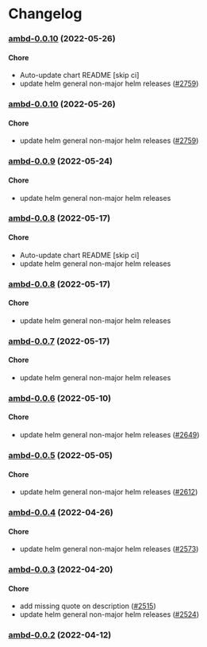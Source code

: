 # Changelog<br>


<a name="ambd-0.0.10"></a>
### [ambd-0.0.10](https://github.com/truecharts/apps/compare/ambd-0.0.9...ambd-0.0.10) (2022-05-26)

#### Chore

* Auto-update chart README [skip ci]
* update helm general non-major helm releases ([#2759](https://github.com/truecharts/apps/issues/2759))



<a name="ambd-0.0.10"></a>
### [ambd-0.0.10](https://github.com/truecharts/apps/compare/ambd-0.0.9...ambd-0.0.10) (2022-05-26)

#### Chore

* update helm general non-major helm releases ([#2759](https://github.com/truecharts/apps/issues/2759))



<a name="ambd-0.0.9"></a>
### [ambd-0.0.9](https://github.com/truecharts/apps/compare/ambd-0.0.8...ambd-0.0.9) (2022-05-24)

#### Chore

* update helm general non-major helm releases



<a name="ambd-0.0.8"></a>
### [ambd-0.0.8](https://github.com/truecharts/apps/compare/ambd-0.0.7...ambd-0.0.8) (2022-05-17)

#### Chore

* Auto-update chart README [skip ci]
* update helm general non-major helm releases



<a name="ambd-0.0.8"></a>
### [ambd-0.0.8](https://github.com/truecharts/apps/compare/ambd-0.0.7...ambd-0.0.8) (2022-05-17)

#### Chore

* update helm general non-major helm releases



<a name="ambd-0.0.7"></a>
### [ambd-0.0.7](https://github.com/truecharts/apps/compare/ambd-0.0.6...ambd-0.0.7) (2022-05-17)

#### Chore

* update helm general non-major helm releases



<a name="ambd-0.0.6"></a>
### [ambd-0.0.6](https://github.com/truecharts/apps/compare/ambd-0.0.5...ambd-0.0.6) (2022-05-10)

#### Chore

* update helm general non-major helm releases ([#2649](https://github.com/truecharts/apps/issues/2649))



<a name="ambd-0.0.5"></a>
### [ambd-0.0.5](https://github.com/truecharts/apps/compare/ambd-0.0.4...ambd-0.0.5) (2022-05-05)

#### Chore

* update helm general non-major helm releases ([#2612](https://github.com/truecharts/apps/issues/2612))



<a name="ambd-0.0.4"></a>
### [ambd-0.0.4](https://github.com/truecharts/apps/compare/ambd-0.0.3...ambd-0.0.4) (2022-04-26)

#### Chore

* update helm general non-major helm releases ([#2573](https://github.com/truecharts/apps/issues/2573))



<a name="ambd-0.0.3"></a>
### [ambd-0.0.3](https://github.com/truecharts/apps/compare/ambd-0.0.2...ambd-0.0.3) (2022-04-20)

#### Chore

* add missing quote on description ([#2515](https://github.com/truecharts/apps/issues/2515))
* update helm general non-major helm releases ([#2524](https://github.com/truecharts/apps/issues/2524))



<a name="ambd-0.0.2"></a>
### [ambd-0.0.2](https://github.com/truecharts/apps/compare/ambd-0.0.1...ambd-0.0.2) (2022-04-12)


